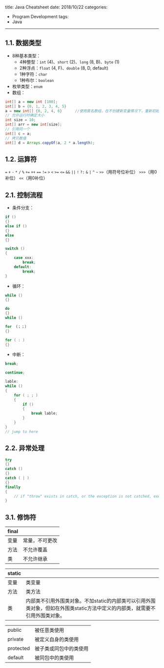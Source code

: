 title: Java Cheatsheet
date: 2018/10/22
categories:
- Program Development
tags:
- Java
---


## 1.1. 数据类型 ##

- 8种基本类型：
  - 4种整型：`int` (4)、`short` (2)、`long` (8, B)、`byte` (1)
  - 2种浮点：`float` (4, F)、`double` (8, D, default)
  - 1种字符：`char`
  - 1种布尔：`boolean`
- 枚举类型：`enum`
- 数组：
```java                
int[] a = new int [100];
int[] b = {0, 1, 2, 3, 4, 5}
a = new int[] {0, 2, 4, 6}      //使用匿名数组，在不创建新变量情况下，重新初始化a
// 允许运行时确定大小
int size = 10;
int[] arr = new int[size];
// 引用同一个
int[] c = a;
// 拷贝数值
int[] d = Arrays.copyOf(a, 2 * a.length);
```


## 1.2. 运算符 ##

`=` `+` `-` `*` `/` `%` `+=` `++`
`==` `!=` `>` `<` `>=` `<=` `&&` `||` `!` `?:`
`&` `|` `^` `~` `>>`（用符号位补位） `>>>`（用0补位） `<<`（用0补位）


## 2.1. 控制流程 ##
- 条件分支：

```java
if ()
{}
else if ()
{}
else
{}

switch ()
{
    case xxx:
        break;
    default:
        break;
}
```

- 循环：

```java
while ()
{}

do
{}
while ()

for （；；）
{}

for ( : )
{}
```

- 中断：

```java
break;

continue;

lable:
while ()
{
    for ( ; ; )
    {
        if ()
        {
            break lable;
        }
    }
}
// jump to here
```


## 2.2. 异常处理 ##

```java
try
{}
catch ()
{}
catch ( | )
{}
finally
{
    // if "throw" exists in catch, or the exception is not catched, execute here then throw
}
```


## 3.1. 修饰符 ##

|final||
|---|---|
|变量|常量，不可更改|
|方法|不允许覆盖|
|类|不允许继承|

|static||
|---|---|
|变量|类变量|
|方法|类方法|
|类|内部类不引用外围类对象。不加static的内部类可以引用外围类对象，但如在外围类static方法中定义的内部类，就需要不引用外围类对象。|

|||
|---|---|
|public|被任意类使用|
|private|被定义自身的类使用|
|protected|被子类或同包中的类使用|
|default|被同包中的类使用|


